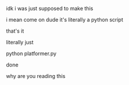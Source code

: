 idk i was just supposed to make this

i mean come on dude it's literally a python script

that's it

literally just

python platformer.py

done

why are you reading this
